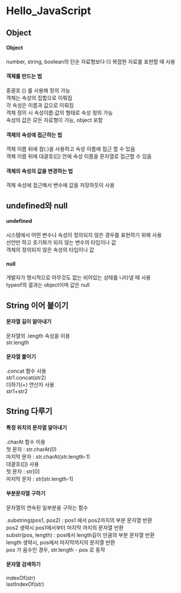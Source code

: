 # Hello_JavaScript


## Object

#### Object
number, string, boolean의 단순 자료형보다 더 복잡한 자료를 표현할 때 사용

#### 객체를 만드는 법
중괄호 {} 를 사용해 정의 가능<br>
객체는 속성의 집합으로 이뤄짐<br>
각 속성은 이름과 값으로 이뤄짐<br>
객체 정의 시 속성이름:값의 형태로 속성 정의 가능<br>
속성의 값은 모든 자료형이 가능, object 포함<br>

#### 객체의 속성에 접근하는 법
객체 이름 뒤에 점(.)을 사용하고 속성 이름에 접근 할 수 있음<br>
객체 이름 뒤에 대괄호([]) 안에 속성 이름을 문자열로 접근할 수 있음<br>

#### 객체의 속성의 값을 변경하는 법
객체 속성에 접근해서 변수에 값을 저장하듯이 사용

## undefined와 null
#### undefined
시스템에서 어떤 변수나 속성이 정의되지 않은 경우를 표현하기 위해 사용<br>
선언만 하고 초기화가 되지 않는 변수의 타입이나 값<br>
객체의 정의되지 않은 속성의 타입이나 값<br>

#### null
개발자가 명시적으로 아무것도 없는 비어있는 상태를 나타낼 때 사용<br>
typeof의 결과는 object이며 값은 null<br>

## String 이어 붙이기
#### 문자열 길이 알아내기
문자열의 .length 속성을 이용<br>
str.length<br>

#### 문자열 붙이기
.concat 함수 사용<br>
str1.concat(str2)<br>
더하기(+) 연산자 사용<br>
str1+str2<br>


## String 다루기

#### 특정 위치의 문자열 알아내기
.charAt 함수 이용<br>
첫 문자 : str.charAt(0)<br>
마지막 문자 : str.charAt(str.length-1)<br>
대괄호([]) 사용<br>
첫 문자 : str[0]<br>
마지막 문자 : str[str.length-1]<br>
#### 부분문자열 구하기
문자열의 연속된 일부분을 구하는 함수<br>

.substring(pos1, pos2) : pos1 에서 pos2까지의 부분 문자열 반환<br>
pos2 생략시 pos1에서부터 마지막 까지의 문자열 반환<br>
substr(pos, length) : pos에서 length길이 만큼의 부분 문자열 반환<br>
length 생략시, pos에서 마지막까지의 문자열 반환<br>
pos 가 음수인 경우, str.length - pos 로 동작<br>

#### 문자열 검색하기
indexOf(str)<br>
lastIndexOf(str)<br>

